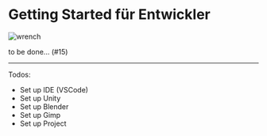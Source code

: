 # Getting Started für Entwickler

![wrench](/wrench.png)

to be done... (#15)

---

Todos:

- Set up IDE (VSCode)
- Set up Unity
- Set up Blender
- Set up Gimp
- Set up Project
